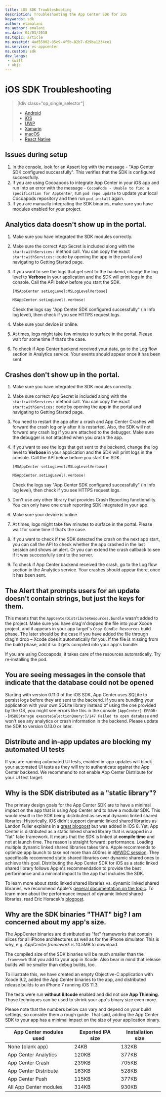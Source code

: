 ```yaml
---
title: iOS SDK Troubleshooting
description: Troubleshooting the App Center SDK for iOS
keywords: sdk
author: elamalani
ms.author: emalani
ms.date: 04/03/2018
ms.topic: article
ms.assetid: 4ad55002-05c9-4f5b-82b7-d29ba1234ce1
ms.service: vs-appcenter
ms.custom: sdk
dev_langs:  
 - swift
 - objc 
---
```


# iOS SDK Troubleshooting

> [!div class="op_single_selector"]
> * [Android](android.md)
> * [iOS](ios.md)
> * [UWP](uwp.md)
> * [Xamarin](xamarin.md)
> * [macOS](macos.md)
> * [React Native](react-native.md)

## Issues during setup

1. In the console, look for an Assert log with the message - "App Center SDK configured successfully". This verifies that the SDK is configured successfully.
2. If you are using Cocoapods to integrate App Center in your iOS app and run into an error with the message - `CocoaPods - Unable to find a specification for AppCenter`, run `pod repo update` to update your local Cocoapods repository and then run `pod install` again.
3. If you are manually integrating the SDK binaries, make sure you have modules enabled for your project.

## Analytics data doesn't show up in the portal.

1. Make sure you have integrated the SDK modules correctly.
2. Make sure the correct App Secret is included along with the `start:withServices:` method call. You can copy the exact `start:withServices:`-code by opening the app in the portal and navigating to Getting Started page.
3. If you want to see the logs that get sent to the backend, change the log level to **Verbose** in your application and the SDK will print logs in the console. Call the API below before you start the SDK.

    ```objc
    [MSAppCenter setLogLevel:MSLogLevelVerbose]
    ```
    ```swift
    MSAppCenter.setLogLevel(.verbose)
    ```

    Check the logs say "App Center SDK configured successfully" (in Info log level), then check if you see HTTPS request logs.

4. Make sure your device is online.
5. At times, logs might take few minutes to surface in the portal. Please wait for some time if that’s the case.
6. To check if App Center backend received your data, go to the Log flow section in Analytics service. Your events should appear once it has been sent.

## Crashes don't show up in the portal.

1. Make sure you have integrated the SDK modules correctly.
2. Make sure correct App Secret is included along with the `start:withServices:` method call. You can copy the exact `start:withServices:` code by opening the app in the portal and navigating to Getting Started page.
3. You need to restart the app after a crash and App Center Crashes will forward the crash log only after it is restarted. Also, the SDK will not forward any crash log if you are attached to the debugger. Make sure the debugger is not attached when you crash the app.
4. If you want to see the logs that get sent to the backend, change the log level to **Verbose** in your application and the SDK will print logs in the console. Call the API below before you start the SDK.

    ```objc
    [MSAppCenter setLogLevel:MSLogLevelVerbose]
    ```
    ```swift
    MSAppCenter.setLogLevel(.verbose)
    ```

    Check the logs say "App Center SDK configured successfully" (in Info log level), then check if you see HTTPS request logs.

5. Don't use any other library that provides Crash Reporting functionality. You can only have one crash reporting SDK integrated in your app.
6. Make sure your device is online.
7. At times, logs might take few minutes to surface in the portal. Please wait for some time if that’s the case.
8. If you want to check if the SDK detected the crash on the next app start, you can call the API to check whether the app crashed in the last session and shows an alert. Or you can extend the crash callback to see if it was successfully sent to the server.
9. To check if App Center backend received the crash, go to the Log flow section in the Analytics service. Your crashes should appear there, once it has been sent.

## The Alert that prompts users for an update doesn't contain strings, but just the keys for them.

This means that the `AppCenterDistributeResources.bundle` wasn't added to the project. Make sure you have drag'n'dropped the file into your Xcode project, and it appears in your app target's `Copy Bundle Resources` build phase. The later should be the case if you have added the file through drag'n'drop – Xcode does it automatically for you. If the file is missing from the build phase, add it so it gets compiled into your app's bundle.

If you are using Cocoapods, it takes care of the resources automatically. Try re-installing the pod.

## You are seeing messages in the console that indicate that the database could not be opened

Starting with version 0.11.0 of the iOS SDK, App Center uses SQLite to persist logs before they are sent to the backend. If you are bundling your application with your own SQLite library instead of using the one provided by the OS, you might see errors like this in the console `[AppCenter] ERROR: -[MSDBStorage executeSelectionQuery:]/147 Failed to open database` and won't see any analytics or crash information in the backend. Please update the SDK to version 0.13.0 or later.

## Distribute and in-app updates are blocking my automated UI tests

If you are running automated UI tests, enabled in-app updates will block your automated UI tests as they will try to authenticate against the App Center backend. We recommend to not enable App Center Distribute for your UI test target. 

## Why is the SDK distributed as a "static library"?

The primary design goals for the App Center SDK are to have a minimal impact on the app that is using App Center and to have a modular SDK. This would result in the SDK being distributed as several dynamic linked shared libraries.
Historically, iOS didn't support dynamic linked shared libraries as Landon Fuller explains in a [great blogpost](http://landonf.bikemonkey.org/code/ios/Radar_15800975_iOS_Frameworks.20140112.html) but was added in iOS 8. Yet, App Center is distributed as a static linked shared library that is wrapped in a "fat" fake framework. It means that the SDK is linked at **compile time** and not at launch time. The reason is straight forward: performance. Loading multiple dynamic linked shared libraries takes time. Apple recommends to optimize app launch to take not more than 400ms in a[WWDC session](https://developer.apple.com/videos/play/wwdc2016/406/). They specifically recommend static shared libraries over dynamic shared ones to achieve this goal. Distributing the App Center SDK for iOS as a static linked shared library follows Apple's recommendation to provide the best performance and a minimal impact to the app that includes the SDK.

To learn more about static linked shared libraries vs. dynamic linked shared libraries, we recommend Apple's [general documentation on the topic](https://developer.apple.com/library/content/documentation/DeveloperTools/Conceptual/DynamicLibraries/100-Articles/OverviewOfDynamicLibraries.html). To learn more about the performance impact of dynamic linked shared libraries, read Eric Horacek's [blogpost](https://blog.automatic.com/how-we-cut-our-ios-apps-launch-time-in-half-with-this-one-cool-trick-7aca2011e2ea).


## Why are the SDK binaries "THAT" big? I am concerned about my app's size.

The AppCenter binaries are distributed as "fat" frameworks that contain slices for all iPhone architectures as well as for the iPhone simulator. This is why, e.g. *AppCenter.framework* is 10.5MB to download.

The compiled size of the SDK binaries will be much smaller than the `.framework` that you add to your app in Xcode. Also bear in mind that release builds will be smaller than debug builds, too.

To illustrate this, we have created an empty Objective-C application with Xcode 9.2, added the App Center binaries to the app, and distributed release builds to an iPhone 7 running iOS 11.3.

The tests were run **without Bitcode** enabled and did not use **App Thinning**. Those techniques can be used to shrink your app's binary size even more.

Please note that the numbers below can vary and depend on your build settings, so consider them a rough guide. That said, adding the App Center SDK to your app has a minimal impact on the size of your application binary.

App Center modules used   | Exported IPA size | Installation size
--------------------------|-------------------|--------------------
None (blank app)          |  24KB             | 132KB
App Center Analytics      |  120KB            | 377KB
App Center Crash          |  239KB            | 705KB
App Center Distribute     |  163KB            | 528KB
App Center Push           |  115KB            | 377KB
All App Center modules    |  314KB            | 930KB
 